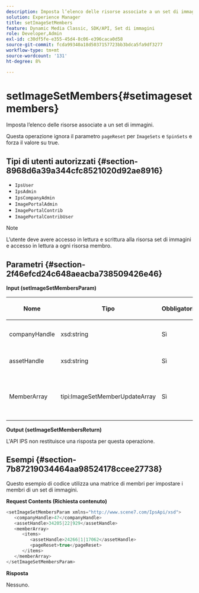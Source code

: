 ```yaml
---
description: Imposta l’elenco delle risorse associate a un set di immagini.
solution: Experience Manager
title: setImageSetMembers
feature: Dynamic Media Classic, SDK/API, Set di immagini
role: Developer,Admin
exl-id: c30df5fe-e355-45d4-8c06-e396caca0d58
source-git-commit: fcda99340a18d5037157723bb3bdca5fa9df3277
workflow-type: tm+mt
source-wordcount: '131'
ht-degree: 8%

---
```


# setImageSetMembers{#setimagesetmembers}

Imposta l’elenco delle risorse associate a un set di immagini.

Questa operazione ignora il parametro `pageReset` per `ImageSets` e `SpinSets` e forza il valore su true.

## Tipi di utenti autorizzati {#section-8968d6a39a344cfc8521020d92ae8916}

* `IpsUser`
* `IpsAdmin`
* `IpsCompanyAdmin`
* `ImagePortalAdmin`
* `ImagePortalContrib`
* `ImagePortalContribUser`

>[!NOTE]
>
>L’utente deve avere accesso in lettura e scrittura alla risorsa set di immagini e accesso in lettura a ogni risorsa membro.

## Parametri {#section-2f46efcd24c648aeacba738509426e46}

**Input (setImageSetMembersParam)**

<table id="table_0CBBB65BCEFD4125A4069A080DFC873A"> 
 <thead> 
  <tr> 
   <th colname="col1" class="entry"> <p>Nome </p> </th> 
   <th colname="col2" class="entry"> <p>Tipo </p> </th> 
   <th colname="col3" class="entry"> <p>Obbligatorio </p> </th> 
   <th colname="col4" class="entry"> <p>Descrizione </p> </th> 
  </tr> 
 </thead>
 <tbody> 
  <tr> 
   <td colname="col1"> <p><span class="codeph"> <span class="varname"> companyHandle</span> </span> </p> </td> 
   <td colname="col2"> <p><span class="codeph"> xsd:string</span> </p> </td> 
   <td colname="col3"> <p>Sì </p> </td> 
   <td colname="col4"> <p>Tratta l'azienda. </p> </td> 
  </tr> 
  <tr> 
   <td colname="col1"> <span class="codeph"> <span class="varname"> assetHandle</span> </span> </td> 
   <td colname="col2"> <span class="codeph"> xsd:string</span> </td> 
   <td colname="col3"> Sì </td> 
   <td colname="col4"> Maniglia del set di immagini. </td> 
  </tr> 
  <tr> 
   <td colname="col1"> <span class="codeph"> <span class="varname"> MemberArray</span> </span> </td> 
   <td colname="col2"> <span class="codeph"> tipi:ImageSetMemberUpdateArray</span> </td> 
   <td colname="col3"> Sì </td> 
   <td colname="col4"> Array di membri di risorse appartenenti al set di immagini. </td> 
  </tr> 
 </tbody> 
</table>

**Output (setImageSetMembersReturn)**

L&#39;API IPS non restituisce una risposta per questa operazione.

## Esempi {#section-7b87219034464aa98524178ccee27738}

Questo esempio di codice utilizza una matrice di membri per impostare i membri di un set di immagini.

**Request Contents (Richiesta contenuto)**

```java
<setImageSetMembersParam xmlns="http://www.scene7.com/IpsApi/xsd">
   <companyHandle>47</companyHandle>
   <assetHandle>34205|22|929</assetHandle>
   <memberArray>
      <items>
         <assetHandle>24266|1|17062</assetHandle>
         <pageReset>true</pageReset>
      </items>
   </memberArray>
</setImageSetMembersParam>
```

**Risposta**

Nessuno.
